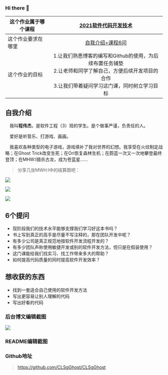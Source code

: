 ### Hi there 👋

| 这个作业属于哪个课程 | [2021软件代码开发技术](https://edu.cnblogs.com/campus/gdgy/2021Softwarecodedevelopmenttechnology) |
| -------------------- | :----------------------------------------------------------: |
| 这个作业要求在哪里   | [自我介绍+课程6问](https://edu.cnblogs.com/campus/gdgy/2021Softwarecodedevelopmenttechnology/homework/11773) |
| 这个作业的目标       | 1.让我们熟悉博客的编写和Github的使用，为后续布置任务铺垫<br />2.让老师和同学了解自己，方便后续开发项目的合作<br />3.让我们带着疑问学习这门课，同时树立学习目标 |



## 自我介绍

　我叫**程伟杰**，是软件工程（3）班的学生。是个做事严谨，负责任的人。

　爱好是听音乐、打游戏、画画。

　我喜欢各种类型的电子游戏，游戏填补了我对世界的幻想。我享受在火纹制定战略；在Ghost Trick改变生死；在Ori恢复森林生机；在蔚蓝一次又一次地攀登最终登顶；在MHW:I猎杀古龙，成为苍蓝星......


> 分享几张MWH:I中的结算图吧：

![](https://img2020.cnblogs.com/blog/1958609/202103/1958609-20210308211459424-1026637840.jpg)

![](https://img2020.cnblogs.com/blog/1958609/202103/1958609-20210308211506140-1087712321.jpg)

![](https://img2020.cnblogs.com/blog/1958609/202103/1958609-20210308211516880-1745392427.jpg)


## 6个提问

- 现阶段我们的技术水平能够支撑我们学习好这本书吗？
- 书上写到真正的高手是尽量不写注释的，那在团队开发中呢？
- 有多少公司是真正规范地按软件开发流程开发的？
- 有多少团队声称使用敏捷开发或别的软件开发方法，但只是在假装使用？
- 这门课能给我们找实习、找工作带来多大的帮助？
- 如何提高代码质量的同时提高软件开发效率？



## 想收获的东西

-  找到一套适合自己使用的软件开发方法
-  写出更容易让别人理解的代码
-  写出好看的代码



### 后台博文编辑截图
![](https://img2020.cnblogs.com/blog/1958609/202103/1958609-20210308212054598-1455331309.png)



### README编辑截图





### Github地址

> https://github.com/CLSgGhost/CLSgGhost
